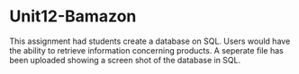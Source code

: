 # Unit12-Bamazon

This assignment had students create a database on SQL. Users would have the ability to retrieve information concerning products. A seperate file has been uploaded showing a screen shot of the database in SQL. 
